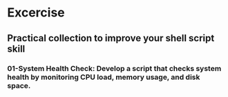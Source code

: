# Excercise

## Practical collection to improve your shell script skill

### 01-System Health Check: Develop a script that checks system health by monitoring CPU load, memory usage, and disk space.
